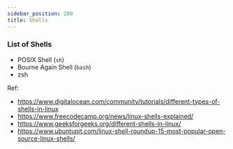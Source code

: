 ```yaml
---
sidebar_position: 200
title: Shells
---
```


### List of Shells

- POSIX Shell (`sh`)
- Bourne Again Shell (`bash`)
- zsh

Ref: 
- https://www.digitalocean.com/community/tutorials/different-types-of-shells-in-linux
- https://www.freecodecamp.org/news/linux-shells-explained/
- https://www.geeksforgeeks.org/different-shells-in-linux/
- https://www.ubuntupit.com/linux-shell-roundup-15-most-popular-open-source-linux-shells/


